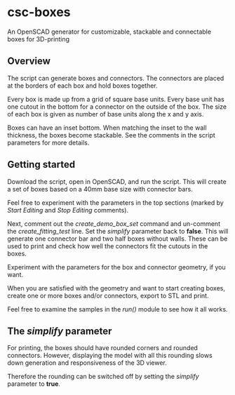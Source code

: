 # csc-boxes

An OpenSCAD generator for customizable, stackable and connectable boxes for 3D-printing

## Overview

The script can generate boxes and connectors. The connectors are placed at the borders of 
each box and hold boxes together.

Every box is made up from a grid of square base units. Every base unit has one cutout in 
the bottom for a connector on the outside of the box. The size of each box is given as 
number of base units along the x and y axis.

Boxes can have an inset bottom. When matching the inset to the wall thickness, the boxes
become stackable. See the comments in the script parameters for more details.

## Getting started

Download the script, open in OpenSCAD, 
and run the script. This will create a set of boxes based on a 40mm base size with connector bars.

Feel free to experiment with the parameters in the top sections (marked by *Start Editing* and 
*Stop Editing* comments). 

Next, comment out the *create_demo_box_set* command and un-comment the *create_fitting_test* 
line. Set the *simplify* parameter back to **false**. This will generate one connector bar and 
two half boxes without walls. These can be used to print and check how well the connectors
fit the cutouts in the boxes.

Experiment with the parameters for the box and connector geometry, if you want.

When you are satisfied with the geometry and want to start creating boxes, create one or
more boxes and/or connectors, export to STL and print.

Feel free to examine the samples in the *run()* module to see how it all works.

## The *simplify* parameter

For printing, the boxes should have rounded corners and rounded connectors. However, displaying
the model with all this rounding slows down generation and responsiveness of the 3D viewer. 

Therefore the rounding can be switched off by setting the *simplify* parameter to **true**.

